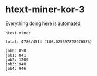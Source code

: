 # htext-miner-kor-3

Everything doing here is automated.

```
htext-miner

total: 4786/4514 (106.02569782897653%)

job0: 850
job1: 841
job2: 1209
job3: 940
job4: 946
```